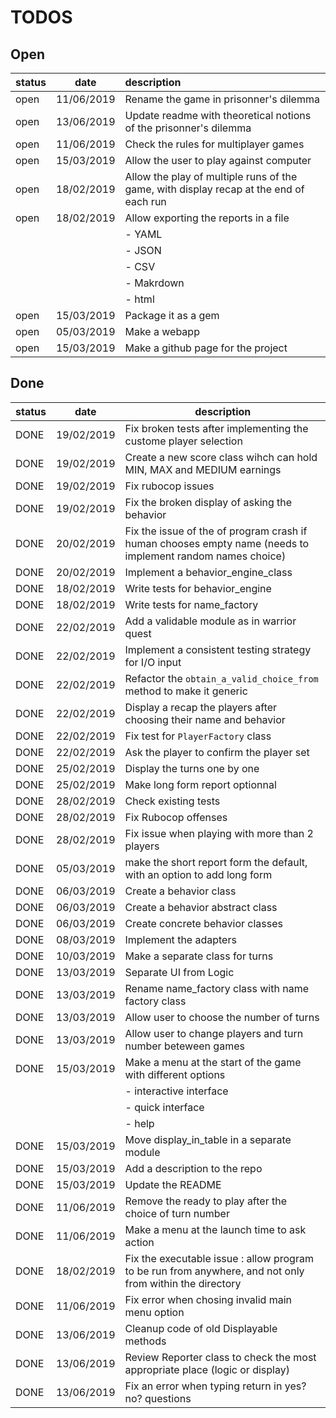 # TODOS

## Open
| status | date | description |
| :---  | :---: | :---        |
|open|11/06/2019|Rename the game in prisonner's dilemma|
|open|13/06/2019|Update readme with theoretical notions of the prisonner's dilemma|
|open|11/06/2019|Check the rules for multiplayer games|
|open|15/03/2019|Allow the user to play against computer|
|open|18/02/2019|Allow the play of multiple runs of the game, with display recap at the end of each run|
|open|18/02/2019|Allow exporting the reports in a file|
| | | - YAML |
| | | - JSON |
| | | - CSV |
| | | - Makrdown |
| | | - html |
|open|15/03/2019|Package it as a gem|
|open|05/03/2019|Make a webapp|
|open|15/03/2019|Make a github page for the project|

## Done
|status| date | description |
|:---|:---:| ---|
|DONE|19/02/2019|Fix broken tests after implementing the custome player selection|
|DONE|19/02/2019|Create a new score class wihch can hold MIN, MAX and MEDIUM earnings|
|DONE|19/02/2019|Fix rubocop issues|
|DONE|19/02/2019|Fix the broken display of asking the behavior|
|DONE|20/02/2019|Fix the issue of the of program crash if human chooses empty name (needs to implement random names choice)|
|DONE|20/02/2019|Implement a behavior_engine_class|
|DONE|18/02/2019|Write tests for behavior_engine|
|DONE|18/02/2019|Write tests for name_factory |
|DONE|22/02/2019|Add a validable module as in warrior quest|
|DONE|22/02/2019|Implement a consistent testing strategy for I/O input|
|DONE|22/02/2019|Refactor the `obtain_a_valid_choice_from` method to make it generic|
|DONE|22/02/2019|Display a recap the players after choosing their name and behavior|
|DONE|22/02/2019|Fix test for `PlayerFactory` class|
|DONE|22/02/2019|Ask the player to confirm the player set
|DONE|25/02/2019|Display the turns one by one|
|DONE|25/02/2019|Make long form report optionnal|
|DONE|28/02/2019|Check existing tests|
|DONE|28/02/2019|Fix Rubocop offenses|
|DONE|28/02/2019|Fix issue when playing with more than 2 players|
|DONE|05/03/2019|make the short report form the default, with an option to add long form|
|DONE|06/03/2019|Create a behavior class|
|DONE|06/03/2019|Create a behavior abstract class|
|DONE|06/03/2019|Create concrete behavior classes|
|DONE|08/03/2019|Implement the adapters|
|DONE|10/03/2019|Make a separate class for turns|
|DONE|13/03/2019|Separate UI from Logic|
|DONE|13/03/2019|Rename name_factory class with name factory class|
|DONE|13/03/2019|Allow user to choose the number of turns|
|DONE|13/03/2019|Allow user to change players and turn number beteween games|
|DONE|15/03/2019|Make a menu at the start of the game with different options |
| | | - interactive interface |
| | | - quick interface |
| | | - help |
|DONE|15/03/2019|Move display_in_table in a separate module|
|DONE|15/03/2019|Add a description to the repo|
|DONE|15/03/2019|Update the README|
|DONE|11/06/2019|Remove the ready to play after the choice of turn number|
|DONE|11/06/2019|Make a menu at the launch time to ask action|
|DONE|18/02/2019|Fix the executable issue : allow program to be run from anywhere, and not only from within the directory
|DONE|11/06/2019|Fix error when chosing invalid main menu option|
|DONE|13/06/2019|Cleanup code of old Displayable methods|
|DONE|13/06/2019|Review Reporter class to check the most appropriate place (logic or display)|
|DONE|13/06/2019|Fix an error when typing return in yes? no? questions|
